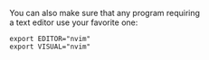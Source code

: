 You can also make sure that any program requiring  
a text editor use your favorite one:  
```
export EDITOR="nvim"
export VISUAL="nvim"
```

